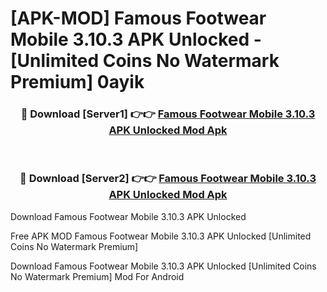 # [APK-MOD] Famous Footwear Mobile 3.10.3 APK Unlocked - [Unlimited Coins No Watermark Premium] 0ayik



<div align="center">
<h3>🔴 Download [Server1] 👉👉 <a href="https://momento.my/?title=Famous_Footwear_Mobile_3.10.3_APK_Unlocked">Famous Footwear Mobile 3.10.3 APK Unlocked Mod Apk</a></h3><br>

<h3>🔴 Download [Server2] 👉👉 <a href="https://momento.my/?title=Famous_Footwear_Mobile_3.10.3_APK_Unlocked">Famous Footwear Mobile 3.10.3 APK Unlocked Mod Apk</a></h3>
</div>



Download Famous Footwear Mobile 3.10.3 APK Unlocked 

Free APK MOD Famous Footwear Mobile 3.10.3 APK Unlocked [Unlimited Coins No Watermark Premium]

Download Famous Footwear Mobile 3.10.3 APK Unlocked [Unlimited Coins No Watermark Premium] Mod For Android
